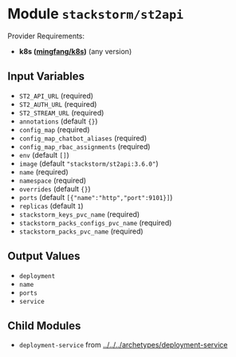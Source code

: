 
# Module `stackstorm/st2api`

Provider Requirements:
* **k8s ([mingfang/k8s](https://registry.terraform.io/providers/mingfang/k8s/latest))** (any version)

## Input Variables
* `ST2_API_URL` (required)
* `ST2_AUTH_URL` (required)
* `ST2_STREAM_URL` (required)
* `annotations` (default `{}`)
* `config_map` (required)
* `config_map_chatbot_aliases` (required)
* `config_map_rbac_assignments` (required)
* `env` (default `[]`)
* `image` (default `"stackstorm/st2api:3.6.0"`)
* `name` (required)
* `namespace` (required)
* `overrides` (default `{}`)
* `ports` (default `[{"name":"http","port":9101}]`)
* `replicas` (default `1`)
* `stackstorm_keys_pvc_name` (required)
* `stackstorm_packs_configs_pvc_name` (required)
* `stackstorm_packs_pvc_name` (required)

## Output Values
* `deployment`
* `name`
* `ports`
* `service`

## Child Modules
* `deployment-service` from [../../../archetypes/deployment-service](../../../archetypes/deployment-service)

